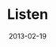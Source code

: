 ---
layout: music 
title: "Listen"
series: "Follow the Leader"
date: 2013-02-19 
description: "Brian Tome talks about listening."
audio: "http://www.crossroads.net/players/media/hq/followtheleader_02.mp3"
audio-duration: "34:47"
---